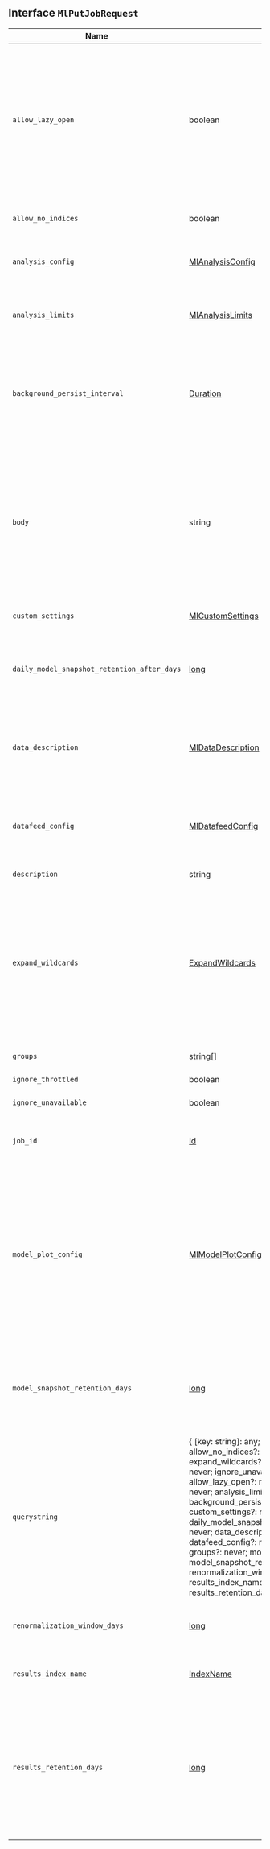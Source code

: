 ## Interface `MlPutJobRequest`

| Name | Type | Description |
| - | - | - |
| `allow_lazy_open` | boolean | Advanced configuration option. Specifies whether this job can open when there is insufficient machine learning node capacity for it to be immediately assigned to a node. By default, if a machine learning node with capacity to run the job cannot immediately be found, the open anomaly detection jobs API returns an error. However, this is also subject to the cluster-wide `xpack.ml.max_lazy_ml_nodes` setting. If this option is set to true, the open anomaly detection jobs API does not return an error and the job waits in the opening state until sufficient machine learning node capacity is available. |
| `allow_no_indices` | boolean | If `true`, wildcard indices expressions that resolve into no concrete indices are ignored. This includes the `_all` string or when no indices are specified. |
| `analysis_config` | [MlAnalysisConfig](./MlAnalysisConfig.md) | Specifies how to analyze the data. After you create a job, you cannot change the analysis configuration; all the properties are informational. |
| `analysis_limits` | [MlAnalysisLimits](./MlAnalysisLimits.md) | Limits can be applied for the resources required to hold the mathematical models in memory. These limits are approximate and can be set per job. They do not control the memory used by other processes, for example the Elasticsearch Java processes. |
| `background_persist_interval` | [Duration](./Duration.md) | Advanced configuration option. The time between each periodic persistence of the model. The default value is a randomized value between 3 to 4 hours, which avoids all jobs persisting at exactly the same time. The smallest allowed value is 1 hour. For very large models (several GB), persistence could take 10-20 minutes, so do not set the `background_persist_interval` value too low. |
| `body` | string | ({ [key: string]: any; } & { job_id?: never; allow_no_indices?: never; expand_wildcards?: never; ignore_throttled?: never; ignore_unavailable?: never; allow_lazy_open?: never; analysis_config?: never; analysis_limits?: never; background_persist_interval?: never; custom_settings?: never; daily_model_snapshot_retention_after_days?: never; data_description?: never; datafeed_config?: never; description?: never; groups?: never; model_plot_config?: never; model_snapshot_retention_days?: never; renormalization_window_days?: never; results_index_name?: never; results_retention_days?: never; }) | All values in `body` will be added to the request body. |
| `custom_settings` | [MlCustomSettings](./MlCustomSettings.md) | Advanced configuration option. Contains custom meta data about the job. |
| `daily_model_snapshot_retention_after_days` | [long](./long.md) | Advanced configuration option, which affects the automatic removal of old model snapshots for this job. It specifies a period of time (in days) after which only the first snapshot per day is retained. This period is relative to the timestamp of the most recent snapshot for this job. Valid values range from 0 to `model_snapshot_retention_days`. |
| `data_description` | [MlDataDescription](./MlDataDescription.md) | Defines the format of the input data when you send data to the job by using the post data API. Note that when configure a datafeed, these properties are automatically set. When data is received via the post data API, it is not stored in Elasticsearch. Only the results for anomaly detection are retained. |
| `datafeed_config` | [MlDatafeedConfig](./MlDatafeedConfig.md) | Defines a datafeed for the anomaly detection job. If Elasticsearch security features are enabled, your datafeed remembers which roles the user who created it had at the time of creation and runs the query using those same roles. If you provide secondary authorization headers, those credentials are used instead. |
| `description` | string | A description of the job. |
| `expand_wildcards` | [ExpandWildcards](./ExpandWildcards.md) | Type of index that wildcard patterns can match. If the request can target data streams, this argument determines whether wildcard expressions match hidden data streams. Supports comma-separated values. Valid values are: * `all`: Match any data stream or index, including hidden ones. * `closed`: Match closed, non-hidden indices. Also matches any non-hidden data stream. Data streams cannot be closed. * `hidden`: Match hidden data streams and hidden indices. Must be combined with `open`, `closed`, or both. * `none`: Wildcard patterns are not accepted. * `open`: Match open, non-hidden indices. Also matches any non-hidden data stream. |
| `groups` | string[] | A list of job groups. A job can belong to no groups or many. |
| `ignore_throttled` | boolean | If `true`, concrete, expanded or aliased indices are ignored when frozen. |
| `ignore_unavailable` | boolean | If `true`, unavailable indices (missing or closed) are ignored. |
| `job_id` | [Id](./Id.md) | The identifier for the anomaly detection job. This identifier can contain lowercase alphanumeric characters (a-z and 0-9), hyphens, and underscores. It must start and end with alphanumeric characters. |
| `model_plot_config` | [MlModelPlotConfig](./MlModelPlotConfig.md) | This advanced configuration option stores model information along with the results. It provides a more detailed view into anomaly detection. If you enable model plot it can add considerable overhead to the performance of the system; it is not feasible for jobs with many entities. Model plot provides a simplified and indicative view of the model and its bounds. It does not display complex features such as multivariate correlations or multimodal data. As such, anomalies may occasionally be reported which cannot be seen in the model plot. Model plot config can be configured when the job is created or updated later. It must be disabled if performance issues are experienced. |
| `model_snapshot_retention_days` | [long](./long.md) | Advanced configuration option, which affects the automatic removal of old model snapshots for this job. It specifies the maximum period of time (in days) that snapshots are retained. This period is relative to the timestamp of the most recent snapshot for this job. By default, snapshots ten days older than the newest snapshot are deleted. |
| `querystring` | { [key: string]: any; } & { job_id?: never; allow_no_indices?: never; expand_wildcards?: never; ignore_throttled?: never; ignore_unavailable?: never; allow_lazy_open?: never; analysis_config?: never; analysis_limits?: never; background_persist_interval?: never; custom_settings?: never; daily_model_snapshot_retention_after_days?: never; data_description?: never; datafeed_config?: never; description?: never; groups?: never; model_plot_config?: never; model_snapshot_retention_days?: never; renormalization_window_days?: never; results_index_name?: never; results_retention_days?: never; } | All values in `querystring` will be added to the request querystring. |
| `renormalization_window_days` | [long](./long.md) | Advanced configuration option. The period over which adjustments to the score are applied, as new data is seen. The default value is the longer of 30 days or 100 bucket spans. |
| `results_index_name` | [IndexName](./IndexName.md) | A text string that affects the name of the machine learning results index. By default, the job generates an index named `.ml-anomalies-shared`. |
| `results_retention_days` | [long](./long.md) | Advanced configuration option. The period of time (in days) that results are retained. Age is calculated relative to the timestamp of the latest bucket result. If this property has a non-null value, once per day at 00:30 (server time), results that are the specified number of days older than the latest bucket result are deleted from Elasticsearch. The default value is null, which means all results are retained. Annotations generated by the system also count as results for retention purposes; they are deleted after the same number of days as results. Annotations added by users are retained forever. |

